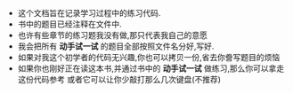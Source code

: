 - 这个文档旨在记录学习过程中的练习代码.
- 书中的题目已经注释在文件中.
- 也许有些章节的练习题我没有做,那只代表我自己的意愿
- 我会把所有 **动手试一试** 的题目全部按照文件名分好,写好.
- 如果对我这个初学者的代码无兴趣,你也可以拷贝一份,省去你誊写题目的烦恼
- 如果你也刚好正在读这本书,并通过书中的 **动手试一试** 做练习,那么你可以拿走这份代码参考
或者它可以让你少敲打那么几次键盘(不推荐)
